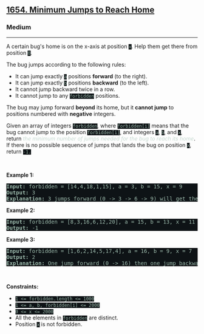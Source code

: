 <h2><a href="https://leetcode.com/problems/minimum-jumps-to-reach-home/">1654. Minimum Jumps to Reach Home</a></h2><h3>Medium</h3><hr><div><p>A certain bug's home is on the x-axis at position <code style="background-color: rgb(14, 19, 22) !important; color: rgb(157, 185, 172) !important;">x</code>. Help them get there from position <code style="background-color: rgb(14, 19, 22) !important; color: rgb(157, 185, 172) !important;">0</code>.</p>

<p>The bug jumps according to the following rules:</p>

<ul>
	<li>It can jump exactly <code style="background-color: rgb(14, 19, 22) !important; color: rgb(157, 185, 172) !important;">a</code> positions <strong>forward</strong> (to the right).</li>
	<li>It can jump exactly <code style="background-color: rgb(14, 19, 22) !important; color: rgb(157, 185, 172) !important;">b</code> positions <strong>backward</strong> (to the left).</li>
	<li>It cannot jump backward twice in a row.</li>
	<li>It cannot jump to any <code style="background-color: rgb(14, 19, 22) !important; color: rgb(157, 185, 172) !important;">forbidden</code> positions.</li>
</ul>

<p>The bug may jump forward <strong>beyond</strong> its home, but it <strong>cannot jump</strong> to positions numbered with <strong>negative</strong> integers.</p>

<p>Given an array of integers <code style="background-color: rgb(14, 19, 22) !important; color: rgb(157, 185, 172) !important;">forbidden</code>, where <code style="background-color: rgb(14, 19, 22) !important; color: rgb(157, 185, 172) !important;">forbidden[i]</code> means that the bug cannot jump to the position <code style="background-color: rgb(14, 19, 22) !important; color: rgb(157, 185, 172) !important;">forbidden[i]</code>, and integers <code style="background-color: rgb(14, 19, 22) !important; color: rgb(157, 185, 172) !important;">a</code>, <code style="background-color: rgb(14, 19, 22) !important; color: rgb(157, 185, 172) !important;">b</code>, and <code style="background-color: rgb(14, 19, 22) !important; color: rgb(157, 185, 172) !important;">x</code>, return <em style="color: rgb(200, 218, 210) !important;">the minimum number of jumps needed for the bug to reach its home</em>. If there is no possible sequence of jumps that lands the bug on position <code style="background-color: rgb(14, 19, 22) !important; color: rgb(157, 185, 172) !important;">x</code>, return <code style="background-color: rgb(14, 19, 22) !important; color: rgb(157, 185, 172) !important;">-1.</code></p>

<p>&nbsp;</p>
<p><strong>Example 1:</strong></p>

<pre style="background-color: rgb(14, 19, 22) !important; color: rgb(156, 186, 172) !important;"><strong>Input:</strong> forbidden = [14,4,18,1,15], a = 3, b = 15, x = 9
<strong>Output:</strong> 3
<strong>Explanation:</strong> 3 jumps forward (0 -&gt; 3 -&gt; 6 -&gt; 9) will get the bug home.
</pre>

<p><strong>Example 2:</strong></p>

<pre style="background-color: rgb(14, 19, 22) !important; color: rgb(156, 186, 172) !important;"><strong>Input:</strong> forbidden = [8,3,16,6,12,20], a = 15, b = 13, x = 11
<strong>Output:</strong> -1
</pre>

<p><strong>Example 3:</strong></p>

<pre style="background-color: rgb(14, 19, 22) !important; color: rgb(156, 186, 172) !important;"><strong>Input:</strong> forbidden = [1,6,2,14,5,17,4], a = 16, b = 9, x = 7
<strong>Output:</strong> 2
<strong>Explanation:</strong> One jump forward (0 -&gt; 16) then one jump backward (16 -&gt; 7) will get the bug home.
</pre>

<p>&nbsp;</p>
<p><strong>Constraints:</strong></p>

<ul>
	<li><code style="background-color: rgb(14, 19, 22) !important; color: rgb(157, 185, 172) !important;">1 &lt;= forbidden.length &lt;= 1000</code></li>
	<li><code style="background-color: rgb(14, 19, 22) !important; color: rgb(157, 185, 172) !important;">1 &lt;= a, b, forbidden[i] &lt;= 2000</code></li>
	<li><code style="background-color: rgb(14, 19, 22) !important; color: rgb(157, 185, 172) !important;">0 &lt;= x &lt;= 2000</code></li>
	<li>All the elements in <code style="background-color: rgb(14, 19, 22) !important; color: rgb(157, 185, 172) !important;">forbidden</code> are distinct.</li>
	<li>Position <code style="background-color: rgb(14, 19, 22) !important; color: rgb(157, 185, 172) !important;">x</code> is not forbidden.</li>
</ul>
</div>